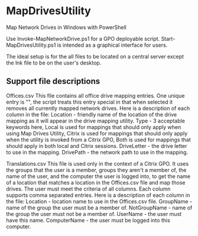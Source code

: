 # MapDrivesUtility
Map Network Drives in Windows with PowerShell

Use Invoke-MapNetworkDrive.ps1 for a GPO deployable script. Start-MapDrivesUtility.ps1 is intended as a graphical interface for users.

The ideal setup is for the all files to be located on a central server except the lnk file to be on the user's desktop.

## Support file descriptions
Offices.csv
This file contains all office drive mapping entries. One unique entry is "<Remove All>", the script treats this entry special in that when selected it removes all currently mapped network drives. Here is a description of each column in the file:
Location - friendly name of the location of the drive mapping as it will appear in the drive mapping utility.
Type - 3 acceptable keywords here, Local is used for mappings that should only apply when using Map Drives Utility, Citrix is used for mappings that should only apply when the utility is invoked from a Citrix GPO, Both is used for mappings that should apply in both local and Citrix sessions.
DriveLetter - the drive letter to use in the mapping.
DrivePath - the network path to use in the mapping.

Translations.csv
This file is used only in the context of a Citrix GPO. It uses the groups that the user is a member, groups they aren't a member of, the name of the user, and the computer the user is logged into, to get the name of a location that matches a location in the Offices.csv file and map those drives. The user must meet the criteria of all columns. Each column supports comma separated entries. Here is a description of each column in the file:
Location - location name to use in the Offices.csv file.
GroupName - name of the group the user must be a member of.
NotGroupName - name of the group the user must not be a member of.
UserName - the user must have this name.
ComputerName - the user must be logged into this computer.